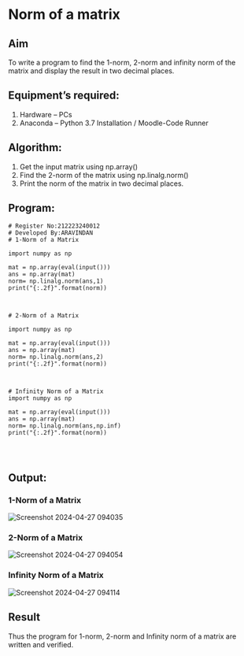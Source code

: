 # Norm of a matrix
## Aim
To write a program to find the 1-norm, 2-norm and infinity norm of the matrix and display the result in two decimal places.
## Equipment’s required:
1.	Hardware – PCs
2.	Anaconda – Python 3.7 Installation / Moodle-Code Runner
## Algorithm:
1. Get the input matrix using np.array()
2. Find the 2-norm of the matrix using np.linalg.norm()
3. Print the norm of the matrix in two decimal places.
## Program:
```
# Register No:212223240012
# Developed By:ARAVINDAN 
# 1-Norm of a Matrix

import numpy as np

mat = np.array(eval(input()))
ans = np.array(mat)
norm= np.linalg.norm(ans,1)
print("{:.2f}".format(norm))



# 2-Norm of a Matrix

import numpy as np

mat = np.array(eval(input()))
ans = np.array(mat)
norm= np.linalg.norm(ans,2)
print("{:.2f}".format(norm))



# Infinity Norm of a Matrix
import numpy as np

mat = np.array(eval(input()))
ans = np.array(mat)
norm= np.linalg.norm(ans,np.inf)
print("{:.2f}".format(norm))




```
## Output:
### 1-Norm of a Matrix

![Screenshot 2024-04-27 094035](https://github.com/Aravindan2006/Norm-of-a-matrix/assets/151760062/5ef0deae-ae56-412f-80be-c7e864dab383)

### 2-Norm of a Matrix

![Screenshot 2024-04-27 094054](https://github.com/Aravindan2006/Norm-of-a-matrix/assets/151760062/261ce714-3c46-418e-8536-59fe31e7e326)


### Infinity Norm of a Matrix

![Screenshot 2024-04-27 094114](https://github.com/Aravindan2006/Norm-of-a-matrix/assets/151760062/c91152fb-1d26-4d64-acb2-8d8437cdaf26)


## Result
Thus the program for 1-norm, 2-norm and Infinity norm of a matrix are written and verified.
